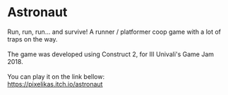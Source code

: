 # Astronaut
Run, run, run... and survive! A runner / platformer coop game with a lot of traps on the way.<br><br>
The game was developed using Construct 2, for III Univali's Game Jam 2018.<br><br>
You can play it on the link bellow:<br>
https://pixelikas.itch.io/astronaut
